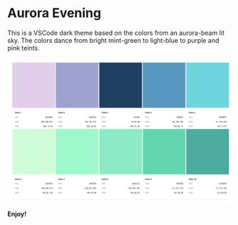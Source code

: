 # Aurora Evening

This is a VSCode dark theme based on the colors from an aurora-beam lit sky. The colors dance from bright mint-green to light-blue to purple and pink teints.

![Aurora color Palette](./images/color-palette.png)

**Enjoy!**

